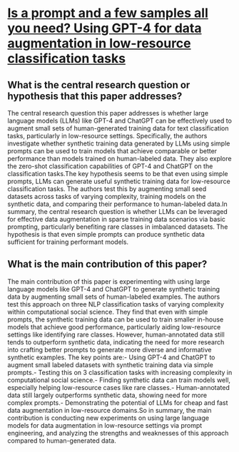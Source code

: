 # [Is a prompt and a few samples all you need? Using GPT-4 for data   augmentation in low-resource classification tasks](https://arxiv.org/abs/2304.13861)

## What is the central research question or hypothesis that this paper addresses?

The central research question this paper addresses is whether large language models (LLMs) like GPT-4 and ChatGPT can be effectively used to augment small sets of human-generated training data for text classification tasks, particularly in low-resource settings. Specifically, the authors investigate whether synthetic training data generated by LLMs using simple prompts can be used to train models that achieve comparable or better performance than models trained on human-labeled data. They also explore the zero-shot classification capabilities of GPT-4 and ChatGPT on the classification tasks.The key hypothesis seems to be that even using simple prompts, LLMs can generate useful synthetic training data for low-resource classification tasks. The authors test this by augmenting small seed datasets across tasks of varying complexity, training models on the synthetic data, and comparing their performance to human-labeled data.In summary, the central research question is whether LLMs can be leveraged for effective data augmentation in sparse training data scenarios via basic prompting, particularly benefiting rare classes in imbalanced datasets. The hypothesis is that even simple prompts can produce synthetic data sufficient for training performant models.


## What is the main contribution of this paper?

The main contribution of this paper is experimenting with using large language models like GPT-4 and ChatGPT to generate synthetic training data by augmenting small sets of human-labeled examples. The authors test this approach on three NLP classification tasks of varying complexity within computational social science. They find that even with simple prompts, the synthetic training data can be used to train smaller in-house models that achieve good performance, particularly aiding low-resource settings like identifying rare classes. However, human-annotated data still tends to outperform synthetic data, indicating the need for more research into crafting better prompts to generate more diverse and informative synthetic examples. The key points are:- Using GPT-4 and ChatGPT to augment small labeled datasets with synthetic training data via simple prompts.- Testing this on 3 classification tasks with increasing complexity in computational social science.- Finding synthetic data can train models well, especially helping low-resource cases like rare classes.- Human-annotated data still largely outperforms synthetic data, showing need for more complex prompts.- Demonstrating the potential of LLMs for cheap and fast data augmentation in low-resource domains.So in summary, the main contribution is conducting new experiments on using large language models for data augmentation in low-resource settings via prompt engineering, and analyzing the strengths and weaknesses of this approach compared to human-generated data.
